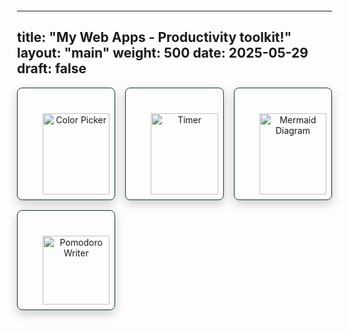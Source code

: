 
---
title: "My Web Apps - Productivity toolkit!"
layout: "main"
weight: 500
date: 2025-05-29
draft: false
---

<!DOCTYPE html>
<html lang="en">
<head>
  <meta charset="UTF-8" />
  <meta name="viewport" content="width=device-width, initial-scale=1.0" />
  <style>
    body {
      /* font-family: sans-serif; */
      margin: 0;
      padding: 2rem;
    }
    .apps-grid {
      display: grid;
      grid-template-columns: repeat(auto-fit, minmax(150px, 1fr));
      gap: 1rem;
      max-width: 1200px;
      margin: 0 auto;
    }
    .app-card {
        display: block;
        border-radius: 8px;
        border: 1px solid rgb(13, 61, 31);            /* 1px solid green (or whatever green you prefer) */
        box-sizing: border-box;               /* include border in the box’s size */
        overflow: hidden;                     /* important if you have any rounded‐corner children */
        padding: 1.5rem;
        text-align: center;
        transition: transform 0.3s ease, box-shadow 0.3s ease;
        box-shadow: 0 6px 16px rgba(0, 0, 0, 0.2); /* you can tweak this shadow to taste */
    }
    .app-card:hover {
      transform: translateY(-5px);
      box-shadow: 0 8px 24px rgba(0, 0, 0, 0.1);
    }
    .app-icon {
      width: 100%;
      max-height: 200px;
      object-fit: contain;
      padding: 1rem;
    }
    .app-title {
      font-size: 1rem;
      font-weight: 600;
      /* padding: 1rem; */
    }
  </style>
</head>
<body>

<div class="apps-grid">

  <!-- App 1 -->
  <a href="/projects/colorpicker/index.html" target="_blank" class="app-card">
    <img src="/projects/colorpicker/color.svg" alt="Color Picker" class="app-icon" />
    <div class="app-title">Chromatica Pro</div>
  </a>

  <!-- App 2 -->
  <a href="/projects/pomodoro/index.html" target="_blank" class="app-card">
    <img src="/projects/pomodoro/logo.svg" alt="Timer" class="app-icon" />
    <div class="app-title">Pomodoro Timer</div>
  </a>


  <!-- App 3 -->
  <a href="/projects/mermaid/index.html" target="_blank" class="app-card">
    <img src="/projects/mermaid/mermaid.svg" alt="Mermaid Diagram" class="app-icon" />
    <div class="app-title">Mermaid Diagram Studio</div>
  </a>

  <!-- App 4 -->
  <a href="/projects/PomodoroWriter/index.html" target="_blank" class="app-card">
    <img src="/projects/PomodoroWriter/fevicon.svg" alt="Pomodoro Writer" class="app-icon" />
    <div class="app-title">Pomodoro Writer</div>
  </a>

</div>

</body>
</html>
<br />
